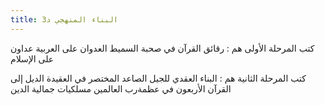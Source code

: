 ```yaml
---
title: البناء المنهجي د3
---
```


كتب المرحلة الأولى هم :
رقائق القرآن
في صحبة السميط
العدوان على العربية عداون على الإسلام

كتب المرحلة الثانية هم :
البناء العقدي للجيل الصاعد
المختصر في العقيدة
الديل إلى القرآن
الأربعون في عظمةرب العالمين
مسلكيات
جمالية الدين

